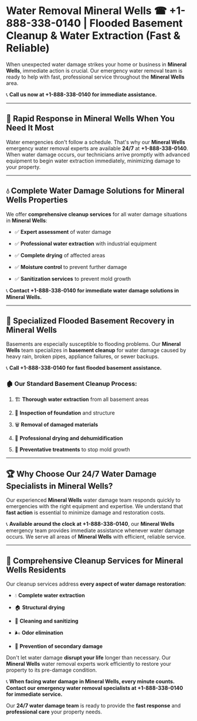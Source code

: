 # Water Removal Mineral Wells ☎ +1-888-338-0140 | Flooded Basement Cleanup & Water Extraction (Fast & Reliable)

When unexpected water damage strikes your home or business in **Mineral Wells**, immediate action is crucial. Our emergency water removal team is ready to help with fast, professional service throughout the **Mineral Wells** area. 

📞 **Call us now at +1-888-338-0140 for immediate assistance.**
---
## 🚀 Rapid Response in Mineral Wells When You Need It Most
Water emergencies don't follow a schedule. That's why our **Mineral Wells** emergency water removal experts are available **24/7** at **+1-888-338-0140**. When water damage occurs, our technicians arrive promptly with advanced equipment to begin water extraction immediately, minimizing damage to your property.
---
## 💧 Complete Water Damage Solutions for Mineral Wells Properties
We offer **comprehensive cleanup services** for all water damage situations in **Mineral Wells**:
- ✅ **Expert assessment** of water damage  
- ✅ **Professional water extraction** with industrial equipment  
- ✅ **Complete drying** of affected areas  
- ✅ **Moisture control** to prevent further damage  
- ✅ **Sanitization services** to prevent mold growth  
📞 **Contact +1-888-338-0140 for immediate water damage solutions in Mineral Wells.**
---
## 🌊 Specialized Flooded Basement Recovery in Mineral Wells
Basements are especially susceptible to flooding problems. Our **Mineral Wells** team specializes in **basement cleanup** for water damage caused by heavy rain, broken pipes, appliance failures, or sewer backups. 
📞 **Call +1-888-338-0140 for fast flooded basement assistance.**
### 🏚️ Our Standard Basement Cleanup Process:
1. 🏗️ **Thorough water extraction** from all basement areas  
2. 🔎 **Inspection of foundation** and structure  
3. 🗑️ **Removal of damaged materials**  
4. 💨 **Professional drying and dehumidification**  
5. 🚫 **Preventative treatments** to stop mold growth  
---
## 🏆 Why Choose Our 24/7 Water Damage Specialists in Mineral Wells?
Our experienced **Mineral Wells** water damage team responds quickly to emergencies with the right equipment and expertise. We understand that **fast action** is essential to minimize damage and restoration costs.
📞 **Available around the clock at +1-888-338-0140**, our **Mineral Wells** emergency team provides immediate assistance whenever water damage occurs. We serve all areas of **Mineral Wells** with efficient, reliable service.
---
## 🧹 Comprehensive Cleanup Services for Mineral Wells Residents
Our cleanup services address **every aspect of water damage restoration**:
- 💧 **Complete water extraction**  
- 🏠 **Structural drying**  
- 🧼 **Cleaning and sanitizing**  
- 🌬️ **Odor elimination**  
- 🚫 **Prevention of secondary damage**  
Don't let water damage **disrupt your life** longer than necessary. Our **Mineral Wells** water removal experts work efficiently to restore your property to its pre-damage condition.
📞 **When facing water damage in Mineral Wells, every minute counts. Contact our emergency water removal specialists at +1-888-338-0140 for immediate service.**
Our **24/7 water damage team** is ready to provide the **fast response** and **professional care** your property needs.
